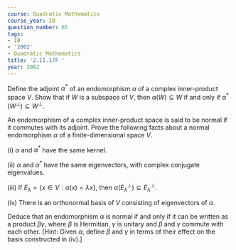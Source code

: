 ```yaml
---
course: Quadratic Mathematics
course_year: IB
question_number: 65
tags:
- IB
- '2002'
- Quadratic Mathematics
title: '2.II.17F '
year: 2002
---
```



Define the adjoint $\alpha^{*}$ of an endomorphism $\alpha$ of a complex inner-product space $V$. Show that if $W$ is a subspace of $V$, then $\alpha(W) \subseteq W$ if and only if $\alpha^{*}\left(W^{\perp}\right) \subseteq W^{\perp}$.

An endomorphism of a complex inner-product space is said to be normal if it commutes with its adjoint. Prove the following facts about a normal endomorphism $\alpha$ of a finite-dimensional space $V$.

(i) $\alpha$ and $\alpha^{*}$ have the same kernel.

(ii) $\alpha$ and $\alpha^{*}$ have the same eigenvectors, with complex conjugate eigenvalues.

(iii) If $E_{\lambda}=\{x \in V: \alpha(x)=\lambda x\}$, then $\alpha\left(E_{\lambda}^{\perp}\right) \subseteq E_{\lambda}^{\perp}$.

(iv) There is an orthonormal basis of $V$ consisting of eigenvectors of $\alpha$.

Deduce that an endomorphism $\alpha$ is normal if and only if it can be written as a product $\beta \gamma$, where $\beta$ is Hermitian, $\gamma$ is unitary and $\beta$ and $\gamma$ commute with each other. [Hint: Given $\alpha$, define $\beta$ and $\gamma$ in terms of their effect on the basis constructed in (iv).]